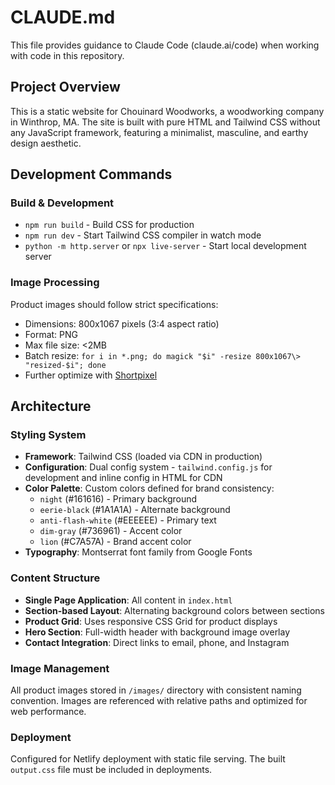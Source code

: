 # CLAUDE.md

This file provides guidance to Claude Code (claude.ai/code) when working with code in this repository.

## Project Overview

This is a static website for Chouinard Woodworks, a woodworking company in Winthrop, MA. The site is built with pure HTML and Tailwind CSS without any JavaScript framework, featuring a minimalist, masculine, and earthy design aesthetic.

## Development Commands

### Build & Development
- `npm run build` - Build CSS for production
- `npm run dev` - Start Tailwind CSS compiler in watch mode
- `python -m http.server` or `npx live-server` - Start local development server

### Image Processing
Product images should follow strict specifications:
- Dimensions: 800x1067 pixels (3:4 aspect ratio)  
- Format: PNG
- Max file size: <2MB
- Batch resize: `for i in *.png; do magick "$i" -resize 800x1067\> "resized-$i"; done`
- Further optimize with [Shortpixel](https://shortpixel.com/)

## Architecture

### Styling System
- **Framework**: Tailwind CSS (loaded via CDN in production)
- **Configuration**: Dual config system - `tailwind.config.js` for development and inline config in HTML for CDN
- **Color Palette**: Custom colors defined for brand consistency:
  - `night` (#161616) - Primary background
  - `eerie-black` (#1A1A1A) - Alternate background  
  - `anti-flash-white` (#EEEEEE) - Primary text
  - `dim-gray` (#736961) - Accent color
  - `lion` (#C7A57A) - Brand accent color
- **Typography**: Montserrat font family from Google Fonts

### Content Structure
- **Single Page Application**: All content in `index.html`
- **Section-based Layout**: Alternating background colors between sections
- **Product Grid**: Uses responsive CSS Grid for product displays
- **Hero Section**: Full-width header with background image overlay
- **Contact Integration**: Direct links to email, phone, and Instagram

### Image Management
All product images stored in `/images/` directory with consistent naming convention. Images are referenced with relative paths and optimized for web performance.

### Deployment
Configured for Netlify deployment with static file serving. The built `output.css` file must be included in deployments.